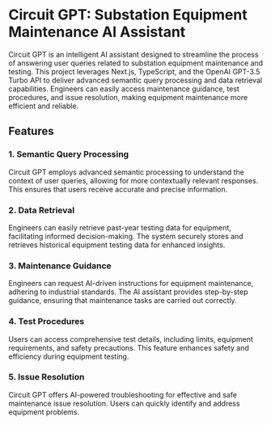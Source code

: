 # Circuit GPT: Substation Equipment Maintenance AI Assistant

Circuit GPT is an intelligent AI assistant designed to streamline the process of answering user queries related to substation equipment maintenance and testing. This project leverages Next.js, TypeScript, and the OpenAI GPT-3.5 Turbo API to deliver advanced semantic query processing and data retrieval capabilities. Engineers can easily access maintenance guidance, test procedures, and issue resolution, making equipment maintenance more efficient and reliable.

## Features

### 1. Semantic Query Processing

Circuit GPT employs advanced semantic processing to understand the context of user queries, allowing for more contextually relevant responses. This ensures that users receive accurate and precise information.

### 2. Data Retrieval

Engineers can easily retrieve past-year testing data for equipment, facilitating informed decision-making. The system securely stores and retrieves historical equipment testing data for enhanced insights.

### 3. Maintenance Guidance

Engineers can request AI-driven instructions for equipment maintenance, adhering to industrial standards. The AI assistant provides step-by-step guidance, ensuring that maintenance tasks are carried out correctly.

### 4. Test Procedures

Users can access comprehensive test details, including limits, equipment requirements, and safety precautions. This feature enhances safety and efficiency during equipment testing.

### 5. Issue Resolution

Circuit GPT offers AI-powered troubleshooting for effective and safe maintenance issue resolution. Users can quickly identify and address equipment problems.


